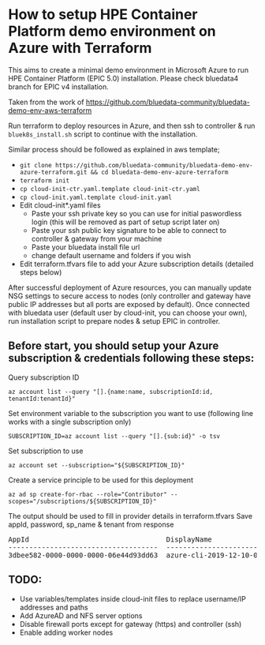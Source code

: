 # How to setup HPE Container Platform demo environment on Azure with Terraform

This aims to create a minimal demo environment in Microsoft Azure to run HPE Container Platform (EPIC 5.0) installation.
Please check bluedata4 branch for EPIC v4 installation.

Taken from the work of https://github.com/bluedata-community/bluedata-demo-env-aws-terraform

Run terraform to deploy resources in Azure, and then ssh to controller & run `bluek8s_install.sh` script to continue with the installation.

Similar process should be followed as explained in aws template;
- `git clone https://github.com/bluedata-community/bluedata-demo-env-azure-terraform.git && cd bluedata-demo-env-azure-terraform`
- `terraform init`
- `cp cloud-init-ctr.yaml.template cloud-init-ctr.yaml`
- `cp cloud-init.yaml.template cloud-init.yaml`
- Edit cloud-init*.yaml files
  - Paste your ssh private key so you can use for initial paswordless login (this will be removed as part of setup script later on)
  - Paste your ssh public key signature to be able to connect to controller & gateway from your machine
  - Paste your bluedata install file url
  - change default username and folders if you wish
- Edit terraform.tfvars file to add your Azure subscription details (detailed steps below)

After successful deployment of Azure resources, you can manually update NSG settings to secure access to nodes (only controller and gateway have public IP addresses but all ports are exposed by default).
Once connected with bluedata user (default user by cloud-init, you can choose your own), run installation script to prepare nodes & setup EPIC in controller. 

## Before start, you should setup your Azure subscription & credentials following these steps:

Query subscription ID

`az account list --query "[].{name:name, subscriptionId:id, tenantId:tenantId}"`

Set environment variable to the subscription you want to use (following line works with a single subscription only)

`SUBSCRIPTION_ID=az account list --query "[].{sub:id}" -o tsv`

Set subscription to use

`az account set --subscription="${SUBSCRIPTION_ID}"`

Create a service principle to be used for this deployment

`az ad sp create-for-rbac --role="Contributor" --scopes="/subscriptions/${SUBSCRIPTION_ID}"`

The output should be used to fill in provider details in terraform.tfvars
Save appId, password, sp_name & tenant from response


<pre>
AppId                                 DisplayName                    Name                                  Password                              Tenant
------------------------------------  -----------------------------  ------------------------------------  ------------------------------------  ------------------------------------
3dbee582-0000-0000-0000-06e44d93dd63  azure-cli-2019-12-10-07-12-40  http://azure-cli-2019-12-10-07-12-40  bf3f0384-0000-0000-0000-6c39aecaaa21  105b2061-0000-0000-0000-24d304d195dc
</pre>

## TODO:

- Use variables/templates inside cloud-init files to replace username/IP addresses and paths
- Add AzureAD and NFS server options
- Disable firewall ports except for gateway (https) and controller (ssh)
- Enable adding worker nodes
